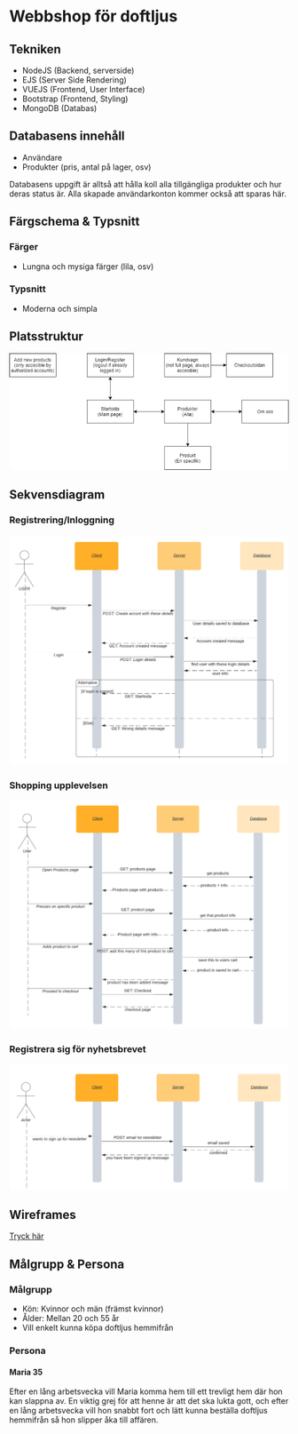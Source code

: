 # Webbshop för doftljus

## Tekniken 
- NodeJS (Backend, serverside)
- EJS (Server Side Rendering)
- VUEJS (Frontend, User Interface)
- Bootstrap (Frontend, Styling)
- MongoDB (Databas)

## Databasens innehåll
- Användare
- Produkter (pris, antal på lager, osv)

Databasens uppgift är alltså att hålla koll alla tillgängliga produkter och hur deras status är. Alla skapade användarkonton kommer också att sparas här.

## Färgschema & Typsnitt
### Färger
- Lungna och mysiga färger (lila, osv)

### Typsnitt
- Moderna och simpla

## Platsstruktur
<img src="./planingFiles/flowchart.png">

## Sekvensdiagram

### Registrering/Inloggning
<img src="./planingFiles/Login_Register.png">

### Shopping upplevelsen
<img src="./planingFiles/shopping_experience.png">

### Registrera sig för nyhetsbrevet
<img src="./planingFiles/Newsletter_signup.png">

## Wireframes

<a href="https://github.com/SvanteJonssonSchool/svante-jonsson-slutprojekt-WESWEB01-WEUWEB02/tree/main/planingFiles/wireframes">Tryck här</a>

## Målgrupp & Persona 

### Målgrupp
- Kön: Kvinnor och män (främst kvinnor)
- Ålder: Mellan 20 och 55 år
- Vill enkelt kunna köpa doftljus hemmifrån

### Persona
#### Maria 35
Efter en lång arbetsvecka vill Maria komma hem till ett trevligt hem där hon kan slappna av. En viktig grej för att henne är att det ska lukta gott, och efter en lång arbetsvecka vill hon snabbt fort och lätt kunna beställa doftljus hemmifrån så hon slipper åka till affären.
